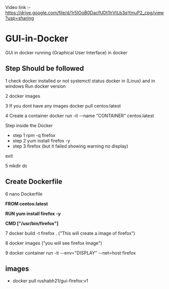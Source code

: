 Video link :-https://drive.google.com/file/d/1r5IOoB0DacfUDt1lrVtLb3qYmuP2_cpg/view?usp=sharing

# GUI-in-Docker
GUi in docker running (Graphical User Interface) in docker 

## Step Should be followed
 1 check docker installed or not systemctl status docker in (Linux) and in windows Run docker version

 2 docker images 

 3 If you dont have any images docker pull centos:latest

 4 Create a container docker run -it --name "CONTAINER" centos:latest
 
 Step inside the Docker 
 - step 1 rpm -q firefox
 - step 2 yum install firefox -y 
 - step 3 firefox (but it failed showing warning no display) 
 
 exit 
 
 5 mkdir dc
 
 ## Create Dockerfile
 
 6 nano Dockerfile
 
 **FROM centos:latest**
 
 **RUN yum install firefox -y**
 
 **CMD ["/usr/bin/firefox"]**
 
 7 docker build -t firefox . ("This will create a image of firefox")
 
 8 docker images ("you will see firefox image")
 
 9 docker container run -it --env="DISPLAY" --net=host firefox 
## images 
- docker pull rushabh21/gui-firefox:v1
